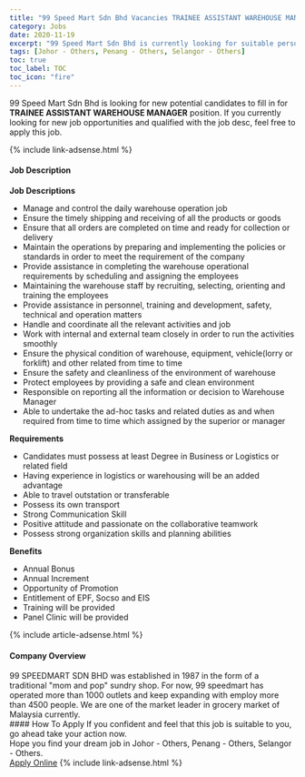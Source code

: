 ```yaml
---
title: "99 Speed Mart Sdn Bhd Vacancies TRAINEE ASSISTANT WAREHOUSE MANAGER" 
category: Jobs 
date: 2020-11-19 
excerpt: "99 Speed Mart Sdn Bhd is currently looking for suitable person to fill in the TRAINEE ASSISTANT WAREHOUSE MANAGER which positioned at Johor - Others, Penang - Others, Selangor - Others" 
tags: [Johor - Others, Penang - Others, Selangor - Others] 
toc: true 
toc_label: TOC 
toc_icon: "fire" 
--- 
```


<p>99 Speed Mart Sdn Bhd is looking for new potential candidates to fill in for <b>TRAINEE ASSISTANT WAREHOUSE MANAGER</b> position. If you currently looking for new job opportunities and qualified with the job desc, feel free to apply this job.
</p>{% include link-adsense.html %} 
<div><div><div><h4>Job Description</h4></div></div><div><div><span><div><div><strong>Job Descriptions</strong></div><ul><li>Manage and control the daily warehouse operation job</li><li>Ensure the timely shipping and receiving of all the products or goods</li><li>Ensure that all orders are completed on time and ready for collection or delivery</li><li>Maintain the operations by preparing and implementing the policies or standards in order to meet the requirement of the company</li><li>Provide assistance in completing the warehouse operational requirements by scheduling and assigning the employees</li><li>Maintaining the warehouse staff by recruiting, selecting, orienting and training the employees</li><li>Provide assistance in personnel, training and development, safety, technical and operation matters</li><li>Handle and coordinate all the relevant activities and job</li><li>Work with internal and external team closely in order to run the activities smoothly</li><li>Ensure the physical condition of warehouse, equipment, vehicle(lorry or forklift) and other related from time to time</li><li>Ensure the safety and cleanliness of the environment of warehouse</li><li>Protect employees by providing a safe and clean environment</li><li>Responsible on reporting all the information or decision to Warehouse Manager</li><li>Able to undertake the ad-hoc tasks and related duties as and when required from time to time which assigned by the superior or manager</li></ul><div><div><strong>Requirements</strong></div><ul><li>Candidates must possess at least Degree in Business or Logistics or related field</li><li>Having experience in logistics or warehousing will be an added advantage</li><li>Able to travel outstation or transferable</li><li>Possess its own transport</li><li>Strong Communication Skill</li><li>Positive attitude and passionate on the collaborative teamwork</li><li>Possess strong organization skills and planning abilities</li></ul><strong>Benefits</strong><div><ul><li>Annual Bonus</li><li>Annual Increment</li><li>Opportunity of Promotion</li><li>Entitlement of EPF, Socso and EIS</li><li>Training will be provided</li><li>Panel Clinic will be provided</li></ul></div></div></div></span></div></div></div> 
{% include article-adsense.html %} 
<div><div><div><h4>Company Overview</h4></div></div><div><div><span><div><div>99 SPEEDMART SDN BHD was established in 1987 in the form of a traditional "mom and pop" sundry shop. For now, 99 speedmart has operated more than 1000 outlets and keep expanding with employ more than 4500 people. We are one of the market leader in grocery market of Malaysia currently.</div></div></span></div></div></div> 
#### How To Apply 
If you confident and feel that this job is suitable to you, go ahead take your action now. <br/> 
Hope you find your dream job in Johor - Others, Penang - Others, Selangor - Others. <br/> 
<a href="https://www.jobstreet.com.my/en/job/trainee-assistant-warehouse-manager-4427751?jobId=jobstreet-my-job-4427751&sectionRank=3&token=0~5c78bd40-a3ad-4a05-90d9-54ba6c2e3f9c&fr=SRP%20View%20In%20New%20Ta" class="btn btn--info" target="_blank" rel="nofollow noopenner">Apply Online</a> 
{% include link-adsense.html %} 